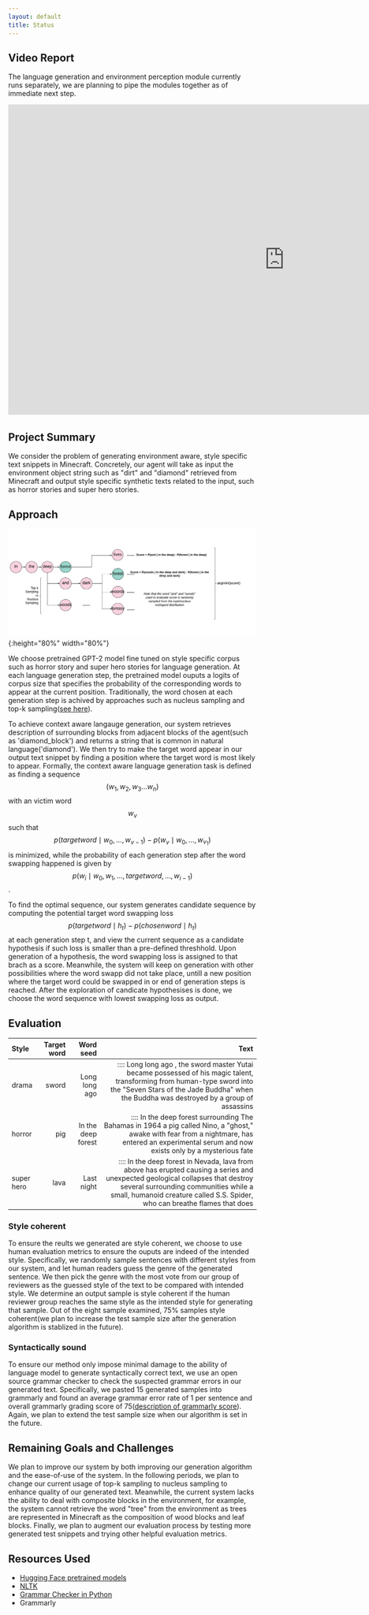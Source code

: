 ```yaml
---
layout: default
title: Status
---
```


## Video Report
The language generation and environment perception module currently runs separately, we are planning to pipe the modules together as of immediate next step.

<iframe width="1120" height="630" src="https://www.youtube.com/embed/cUSRvlGsKb0" frameborder="0" allow="accelerometer; autoplay; clipboard-write; encrypted-media; gyroscope; picture-in-picture" allowfullscreen></iframe>

## Project Summary

We consider the problem of generating environment aware, style specific text snippets in Minecraft. Concretely, our agent will take as input 
the environment object string such as "dirt" and "diamond" retrieved from Minecraft and output style specific synthetic texts related to 
the input, such as horror stories and super hero stories. 


## Approach

![](src/decoding.png){:height="80%" width="80%"}

We choose pretrained GPT-2 model fine tuned on style specific corpus such as horror story and super hero stories for language generation. At each language generation step, the pretrained model ouputs a logits of  corpus size that specifies the probability of the corresponding words to appear at the current position. Traditionally, the word chosen at each generation step is achived by approaches such as nucleus sampling and top-k sampling([see here](https://arxiv.org/pdf/1904.09751.pdf)). 

To achieve context aware langauge generation, our system retrieves description of surrounding blocks from adjacent blocks of the agent(such as 'diamond_block') and returns a string that is common in natural language('diamond'). We then try to make the target word appear in our output text snippet by finding a position where the target word is most likely to appear. Formally, the context aware language generation task is defined as finding a sequence $$(w_1,w_2,w_3... w_n)$$ with an victim word $$w_v$$ such that $$p(target word \mid w_0, ... , w_{v-1})-p(w_v \mid w_0, ... , w_{v_1})$$ is minimized, while the probability of each generation step after the word swapping happened is given by $$p(w_i \mid w_0, w_1, ... , target word, ... , w_{i-1})$$. 


To find the optimal sequence, our system generates candidate sequence by computing the potential target word swapping loss $$p(target word \mid h_t)-p(chosen word \mid h_t)$$ at each generation step t, and view the current sequence as a candidate hypothesis if such loss is smaller than a pre-defined threshhold. Upon generation of a hypothesis, the word swapping loss is assigned to that brach as a score. Meanwhile, the system will keep on generation with other possibilities where the word swapp did not take place, untill a new position where the target word could be swapped in or end of generation steps is reached. After the exploration of candicate hypothesises is done, we choose the word sequence with lowest swapping loss as output.



## Evaluation

| Style | Target word   | Word seed | Text |
| :---    | ---:   | ---:        | ---:  |
| drama | sword      | Long long ago | :::: Long long ago , the sword master Yutai became possessed of his magic talent, transforming from human-type sword into the "Seven Stars of the Jade Buddha" when the Buddha was destroyed by a group of assassins |
| horror | pig      | In the deep forest | :::: In the deep forest surrounding The Bahamas in 1964 a pig called Nino, a "ghost," awake with fear from a nightmare, has entered an experimental serum and now exists only by a mysterious fate |
| super hero | lava      | Last night | :::: In the deep forest in Nevada, lava from above has erupted causing a series and unexpected geological collapses that destroy several surrounding communities while a small, humanoid creature called S.S. Spider, who can breathe flames that does |

### Style coherent

To ensure the reults we generated are style coherent, we choose to use human evaluation metrics to ensure the ouputs are indeed of the intended style. Specifically, we randomly sample sentences with different styles from our system, and let human readers guess the genre of the generated sentence. We then pick the genre with the most vote from our group of reviewers as the guessed style of the text to be compared with intended style. We determine an output sample is style coherent if the human reviewer group reaches the same style as the intended style for generating that sample. Out of the eight sample examined, 75% samples style coherent(we plan to increase the test sample size after the generation algorithm is stablized in the future).

### Syntactically sound

To ensure our method only impose minimal damage to the ability of language model to generate syntactically correct text, we use an open source grammar checker to check the suspected grammar errors in our generated text. Specifically, we pasted 15 generated samples into grammarly and found an average grammar error rate of 1 per sentence and overall grammarly grading score of 75([description of grammarly score](https://support.grammarly.com/hc/en-us/articles/360007144751-What-is-Performance-and-how-is-it-calculated-)). Again, we plan to extend the test sample size when our algorithm is set in the future.

## Remaining Goals and Challenges

We plan to improve our system by both improving our generation algorithm and the ease-of-use of the system. In the following periods, we plan to change our current usage of top-k sampling to nucleus sampling to enhance quality of our generated text. Meanwhile, the current system lacks the ability to deal with composite blocks in the environment, for example, the system cannot retrieve the word "tree" from the environment as trees are represented in Minecraft as the composition of wood blocks and leaf blocks. Finally, we plan to augment our evaluation process by testing more generated test snippets and trying other helpful evaluation metrics.

## Resources Used

* [Hugging Face pretrained models](https://huggingface.co/)
* [NLTK](https://www.nltk.org/)
* [Grammar Checker in Python](https://pypi.org/project/grammar-check/)
* Grammarly
